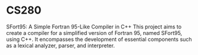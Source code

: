 # CS280
SFort95: A Simple Fortran 95-Like Compiler in C++
This project aims to create a compiler for a simplified version of Fortran 95, named SFort95, using C++. It encompasses the development of essential components such as a lexical analyzer, parser, and interpreter.
